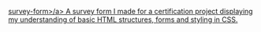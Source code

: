 <a href="https://github.com/rayhanjamesc/survey-form/blob/main/README.md#survey-form?">survey-form>/a>
A survey form I made for a certification project displaying my understanding of basic HTML structures, forms and styling in CSS.
